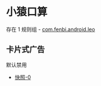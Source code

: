 # 小猿口算

存在 1 规则组 - [com.fenbi.android.leo](/src/apps/com.fenbi.android.leo.ts)

## 卡片式广告

默认禁用

- [快照-0](https://i.gkd.li/import/13226140)
